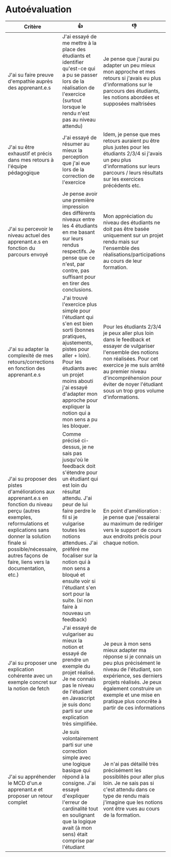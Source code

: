 # Autoévaluation

| Critère                                                                                                                                                                                                                                                      | 👍                                                                                                                                                                                                                                                                                                                                                                            | 👎                                                                                                                                                                                                                                                                                  |
|--------------------------------------------------------------------------------------------------------------------------------------------------------------------------------------------------------------------------------------------------------------|-------------------------------------------------------------------------------------------------------------------------------------------------------------------------------------------------------------------------------------------------------------------------------------------------------------------------------------------------------------------------------|-------------------------------------------------------------------------------------------------------------------------------------------------------------------------------------------------------------------------------------------------------------------------------------| 
| J'ai su faire preuve d'empathie auprès des apprenant.e.s                                                                                                                                                                                                     | J'ai essayé de me mettre à la place des étudiants et identifier qu'est-ce qui a pu se passer lors de la réalisation de l'exercice (surtout lorsque le rendu n'est pas au niveau attendu)                                                                                                                                                                                      | Je pense que j'aurai pu adapter un peu mieux mon approche et mes retours si j'avais eu plus d'informations sur le parcours des étudiants, les notions abordées et supposées maîtrisées                                                                                              |
| J'ai su être exhaustif et précis dans mes retours à l'équipe pédagogique                                                                                                                                                                                     | J'ai essayé de résumer au mieux la perception que j'ai eue lors de la correction de l'exercice                                                                                                                                                                                                                                                                                | Idem, je pense que mes retours auraient pu être plus justes pour les étudiants 2/3/4 si j'avais un peu plus d'informations sur leurs parcours / leurs résultats sur les exercices précédents etc.                                                                                   |
| J'ai su percevoir le niveau actuel des apprenant.e.s en fonction du parcours envoyé                                                                                                                                                                          | Je pense avoir une première impression des différents niveaux entre les 4 étudiants en me basant sur leurs rendus respectifs. Je pense que ce n'est, par contre, pas suffisant pour en tirer des conclusions.                                                                                                                                                                 | Mon appréciation du niveau des étudiants ne doit pas être basée uniquement sur un projet rendu mais sur l'ensemble des réalisations/participations au cours de leur formation.                                                                                                      |
| J'ai su adapter la complexité de mes retours/corrections en fonction des apprenant.e.s                                                                                                                                                                       | J'ai trouvé l'exercice plus simple pour l'étudiant qui s'en est bien sorti (bonnes pratiques, ajustements, pistes pour aller + loin). Pour les étudiants avec un projet moins abouti j'ai essayé d'adapter mon approche pour expliquer la notion qui a mon sens a pu les bloquer.                                                                                             | Pour les étudiants 2/3/4 je peux aller plus loin dans le feedback et essayer de vulgariser l'ensemble des notions non réalisées. Pour cet exercice je me suis arrêté au premier niveau d'incompréhension pour éviter de noyer l'étudiant sous un trop gros volume d'informations.   |
| J'ai su proposer des pistes d'améliorations aux apprenant.e.s en fonction du niveau perçu (autres exemples, reformulations et explications sans donner la solution finale si possible/nécessaire, autres façons de faire, liens vers la documentation, etc.) | Comme précisé ci-dessus, je ne sais pas jusqu'où le feedback doit s'étendre pour un étudiant qui est loin du résultat attendu. J'ai peur de lui faire perdre le fil si je vulgarise toutes les notions attendues. J'ai préféré me focaliser sur la notion qui à mon sens a bloqué et ensuite voir si l'étudiant s'en sort pour la suite. (si non faire à nouveau un feedback) | En point d'amélioration : je pense que j'essaierai au maximum de rediriger vers le support de cours aux endroits précis pour chaque notion.                                                                                                                                         |
| J'ai su proposer une explication cohérente avec un exemple concret sur la notion de fetch                                                                                                                                                                    | J'ai essayé de vulgariser au mieux la notion et essayé de prendre un exemple du projet réalisé. Je ne connais pas le niveau de l'étudiant en Javascript je suis donc parti sur une explication très simplifiée.                                                                                                                                                               | Je peux à mon sens mieux adapter ma réponse si je connais un peu plus précisément le niveau de l'étudiant, son expérience, ses derniers projets réalisés. Je peux également construire un exemple et une mise en pratique plus concrête à partir de ces informations                |
| J'ai su appréhender le MCD d'un.e apprenant.e et proposer un retour complet                                                                                                                                                                                  | Je suis volontairement parti sur une correction simple avec une logique basique qui répond à la consigne. J'ai essayé d'expliquer l'erreur de cardinalité tout en soulignant que la logique avait (à mon sens) était comprise par l'étudiant                                                                                                                                  | Je n'ai pas détaillé très précisément les possiblités pour aller plus loin. Je ne sais pas si c'est attendu dans ce type de rendu mais j'imagine que les notions vont être vues au cours de la formation.                                                                           |

